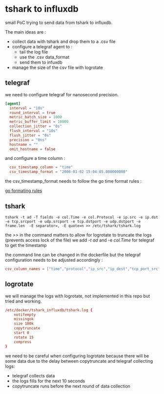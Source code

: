 # tshark to influxdb

small PoC trying to send data from tshark to influxdb.

The main ideas are :

- collect data with tshark and drop them to a .csv file
- configure a telegraf agent to :
    - tail the log file
    - use the .csv data_format
    - send them to infuxdb
- manage the size of the csv file with logrotate


## telegraf

we need to configure telegraf for nanosecond precision.

``` TOML
[agent]
  interval = "10s"
  round_interval = true
  metric_batch_size = 1000
  metric_buffer_limit = 10000
  collection_jitter = "0s"
  flush_interval = "10s"
  flush_jitter = "0s"
  precision = "0ns"
  hostname = ""
  omit_hostname = false
```

and configure a time column :

``` TOML
  csv_timestamp_column = "time"
  csv_timestamp_format = "2006-01-02 15:04:05.000000000"
```

the csv_timestamp_format needs to follow the go time format rules :

[go formating rules](https://yourbasic.org/golang/format-parse-string-time-date-example/)

## tshark

```
tshark -t ad -T fields -e col.Time -e col.Protocol -e ip.src -e ip.dst -e tcp.srcport -e udp.srcport -e tcp.dstport -e udp.dstport -e frame.len  -E separator=, -E quote=n >> /etc/tshark/tshark.log
```

the *>>* in the command matters to allow for logrotate to truncate the logs (prevents access lock of the file)
we add *-t ad* and -e *col.Time* for telegraf to get the timestamp

the command line can be changed in the dockerfile but the telegraf configuration needs to be adjusted accordingly :

``` TOML
csv_column_names = ["time","protocol","ip_src","ip_dest","tcp_port_src","udp_port_src","tcp_port_dst","udp_port_dst","frame_length"]
```

## logrotate

we will manage the logs with logrotate, not implemented in this repo but tried and working.

```conf
/etc/docker/tshark_influxdb/tshark.log {
    notifempty
    missingok
    size 100k
    copytruncate
    start 0
    rotate 15
    compress
}
```

we need to be careful when configuring logrotate because there will be some data due to the delay between copytruncate and telegraf collecting logs:

- telegraf collects data
- the logs fills for the next 10 seconds
- copytruncate runs before the next round of data collection

